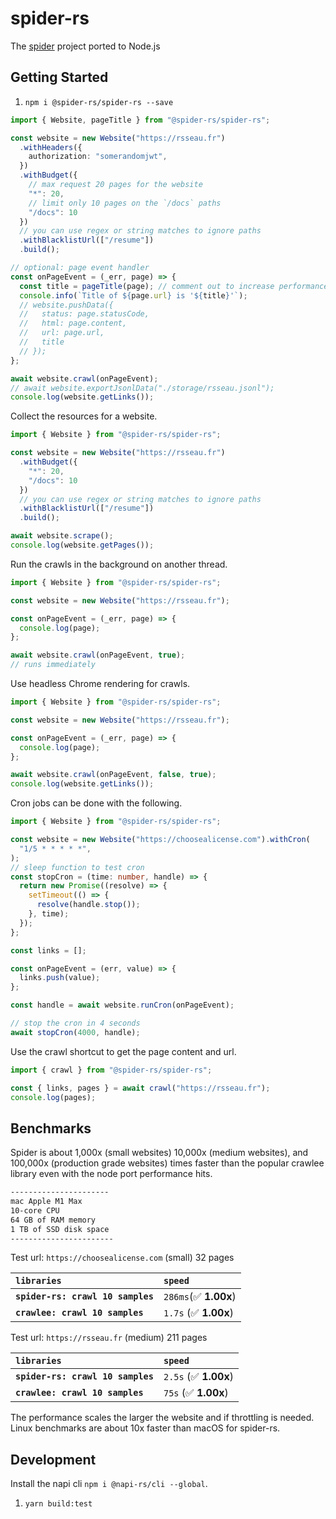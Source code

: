 # spider-rs

The [spider](https://github.com/spider-rs/spider) project ported to Node.js

## Getting Started

1. `npm i @spider-rs/spider-rs --save`

```ts
import { Website, pageTitle } from "@spider-rs/spider-rs";

const website = new Website("https://rsseau.fr")
  .withHeaders({
    authorization: "somerandomjwt",
  })
  .withBudget({
    // max request 20 pages for the website
    "*": 20,
    // limit only 10 pages on the `/docs` paths
    "/docs": 10
  })
  // you can use regex or string matches to ignore paths
  .withBlacklistUrl(["/resume"]) 
  .build();

// optional: page event handler
const onPageEvent = (_err, page) => {
  const title = pageTitle(page); // comment out to increase performance if title not needed
  console.info(`Title of ${page.url} is '${title}'`);
  // website.pushData({
  //   status: page.statusCode,
  //   html: page.content,
  //   url: page.url,
  //   title
  // });
};

await website.crawl(onPageEvent);
// await website.exportJsonlData("./storage/rsseau.jsonl");
console.log(website.getLinks());
```

Collect the resources for a website.

```ts
import { Website } from "@spider-rs/spider-rs";

const website = new Website("https://rsseau.fr")
  .withBudget({
    "*": 20,
    "/docs": 10
  })
  // you can use regex or string matches to ignore paths
  .withBlacklistUrl(["/resume"]) 
  .build();

await website.scrape();
console.log(website.getPages());
```

Run the crawls in the background on another thread.

```ts
import { Website } from "@spider-rs/spider-rs";

const website = new Website("https://rsseau.fr");

const onPageEvent = (_err, page) => {
  console.log(page);
};

await website.crawl(onPageEvent, true);
// runs immediately
```

Use headless Chrome rendering for crawls.

```ts
import { Website } from "@spider-rs/spider-rs";

const website = new Website("https://rsseau.fr");

const onPageEvent = (_err, page) => {
  console.log(page);
};

await website.crawl(onPageEvent, false, true);
console.log(website.getLinks());
```

Cron jobs can be done with the following.

```ts
import { Website } from "@spider-rs/spider-rs";

const website = new Website("https://choosealicense.com").withCron(
  "1/5 * * * * *",
);
// sleep function to test cron
const stopCron = (time: number, handle) => {
  return new Promise((resolve) => {
    setTimeout(() => {
      resolve(handle.stop());
    }, time);
  });
};

const links = [];

const onPageEvent = (err, value) => {
  links.push(value);
};

const handle = await website.runCron(onPageEvent);

// stop the cron in 4 seconds
await stopCron(4000, handle);
```

Use the crawl shortcut to get the page content and url.

```ts
import { crawl } from "@spider-rs/spider-rs";

const { links, pages } = await crawl("https://rsseau.fr");
console.log(pages);
```

## Benchmarks

Spider is about 1,000x (small websites) 10,000x (medium websites), and 100,000x (production grade websites) times faster than the popular crawlee library even with the node port performance hits.

```sh
----------------------
mac Apple M1 Max
10-core CPU
64 GB of RAM memory
1 TB of SSD disk space
-----------------------
```

Test url: `https://choosealicense.com` (small)
32 pages

| `libraries`                           | `speed`               |
| :-------------------------------- | :-------------------- |
| **`spider-rs: crawl 10 samples`** | `286ms`(✅ **1.00x**) |
| **`crawlee: crawl 10 samples`**   | `1.7s` (✅ **1.00x**)   |

Test url: `https://rsseau.fr` (medium)
211 pages

| `libraries`                           | `speed`               |
| :-------------------------------- | :-------------------- |
| **`spider-rs: crawl 10 samples`** | `2.5s` (✅ **1.00x**) |
| **`crawlee: crawl 10 samples`**   | `75s` (✅ **1.00x**)  |

The performance scales the larger the website and if throttling is needed. Linux benchmarks are about 10x faster than macOS for spider-rs.

## Development

Install the napi cli `npm i @napi-rs/cli --global`.

1. `yarn build:test`
